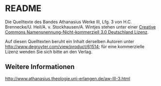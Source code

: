 # README #

Die Quelltexte des Bandes Athanasius Werke III, Lfg. 3 
von H.C. Brennecke/U. Heil/A. v. Stockhausen/A. Wintjes stehen unter einer [Creative Commons Namensnennung-Nicht-kommerziell 3.0 Deutschland Lizenz](http://creativecommons.org/licenses/by-nc/3.0/de/). 

Auf diesen Quelltexten beruht ein Inhalt derselben Autoren unter http://www.degruyter.com/view/product/61514; für eine kommerzielle Lizenz wenden Sie sich bitte an den Verlag. 

## Weitere Informationen 
http://www.athanasius.theologie.uni-erlangen.de/aw-III-3.html